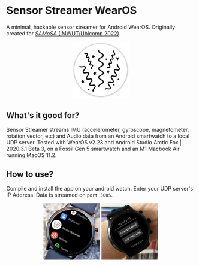 # Sensor Streamer WearOS
A minimal, hackable sensor streamer for Android WearOS. Originally created for [_SAMoSA_ (IMWUT/Ubicomp 2022)](https://vimal-mollyn.com/research/samosa-sensing-activities-with-motion-and-sub-sampled-audio/).

<p align="center">
  <img src="media/icon.png" width="30%"/>
</p>

## What's it good for?
Sensor Streamer streams IMU (accelerometer, gyroscope, magnetometer, rotation vector, etc) and Audio data from an Android smartwatch to a local UDP server. Tested with WearOS v2.23 and Android Studio Arctic Fox | 2020.3.1 Beta 3, on a Fossil Gen 5 smartwatch and an M1 Macbook Air running MacOS 11.2.

## How to use?
Compile and install the app on your android watch. Enter your UDP server's IP Address. Data is streamed on `port 5005`. 

<p float="left" align="center">
  <img src="./media/app_drawer.png" width="30%"/>
  <img src="./media/app_preview.png" width="30%"/>
</p>
